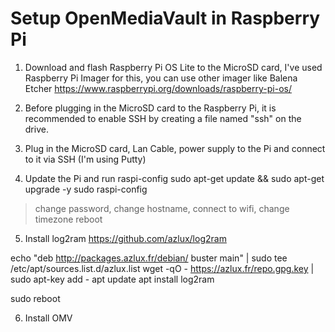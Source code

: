 # Setup OpenMediaVault in Raspberry Pi

1. Download and flash Raspberry Pi OS Lite to the MicroSD card, I've used Raspberry Pi Imager for this, you can use other imager like Balena Etcher
https://www.raspberrypi.org/downloads/raspberry-pi-os/

2. Before plugging in the MicroSD card to the Raspberry Pi, it is recommended to enable SSH by creating a file named "ssh" on the drive.

3. Plug in the MicroSD card, Lan Cable, power supply to the Pi and connect to it via SSH (I'm using Putty)

4. Update the Pi and run raspi-config
sudo apt-get update && sudo apt-get upgrade -y
sudo raspi-config
> change password, change hostname, connect to wifi, change timezone
> reboot

5. Install log2ram
https://github.com/azlux/log2ram

echo "deb http://packages.azlux.fr/debian/ buster main" | sudo tee /etc/apt/sources.list.d/azlux.list
wget -qO - https://azlux.fr/repo.gpg.key | sudo apt-key add -
apt update
apt install log2ram

sudo reboot

6. Install OMV
